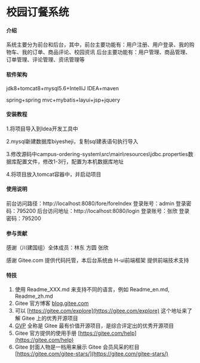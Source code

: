 # 校园订餐系统

#### 介绍
系统主要分为前台和后台，其中，前台主要功能有：用户注册、用户登录、我的购物车、我的订单、商品评论、校园资讯
后台主要功能有：用户管理、商品管理、订单管理、评论管理、资讯管理等

#### 软件架构

jdk8+tomcat8+mysql5.6+IntelliJ IDEA+maven

spring+spring mvc+mybatis+layui+jsp+jquery


#### 安装教程

1.将项目导入到Idea开发工具中

2.mysql新建数据库biyesheji，复制sql建表语句执行导入

3.修改源码中campus-ordering-system\src\main\resources\jdbc.properties数据库配置文件，修改1-3行，配置为本机数据库地址

4.将项目放入tomcat容器中，并启动项目

#### 使用说明

前台访问路径：http://localhost:8080/fore/foreIndex
登录账号：admin  登录密码：795200
后台访问地址：http://localhost:8080/login
登录账号：张欣  登录密码：795200

#### 参与贡献

感谢（川建国组）全体成员：林东 方圆 张欣

感谢 Gitee.com 提供代码托管，本后台系统由 H-ui前端框架 提供前端技术支持


#### 特技

1.  使用 Readme\_XXX.md 来支持不同的语言，例如 Readme\_en.md, Readme\_zh.md
2.  Gitee 官方博客 [blog.gitee.com](https://blog.gitee.com)
3.  可以 [https://gitee.com/explore](https://gitee.com/explore) 这个地址来了解 Gitee 上的优秀开源项目
4.  [GVP](https://gitee.com/gvp) 全称是 Gitee 最有价值开源项目，是综合评定出的优秀开源项目
5.  Gitee 官方提供的使用手册 [https://gitee.com/help](https://gitee.com/help)
6.  Gitee 封面人物是一档用来展示 Gitee 会员风采的栏目 [https://gitee.com/gitee-stars/](https://gitee.com/gitee-stars/)
